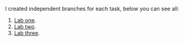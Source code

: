 I created independent branches for each task, below you can see all:
 1) [Lab one](https://github.com/vadym-skr/ruby_practice/tree/lab_one).
 2) [Lab two](https://github.com/vadym-skr/ruby_practice/tree/lab_two).
 3) [Lab three](https://github.com/vadym-skr/ruby_practice/tree/lab_three).